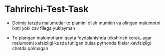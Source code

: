 # Tahrirchi-Test-Task

- Doimiy tarzda malumotlar to`plamini olish mumkin va olingan malumotni lxml yoki csv filega yuklayman

- To`plangan malumotlarni qayta foydalanishda tekshirish kerak, agar malumotni xafsizligi kuzda tutilgan bulsa pythonda filelar xavfsizligi chetda qolmagan
